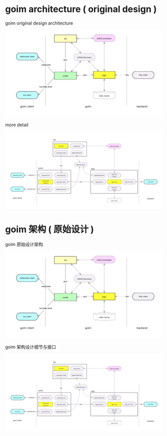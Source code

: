 # goim architecture ( original design )


goim original design architecture 

![goim-architecture-0](/docs/goim-architecture-0.png)

more detail

![goim-architecture-1](/docs/goim-architecture-1.png)




# goim 架构 ( 原始设计 )


goim 原始设计架构 

![goim-architecture-0](/docs/goim-architecture-0.png)

goim 架构设计细节与接口

![goim-architecture-1](/docs/goim-architecture-1.png)
